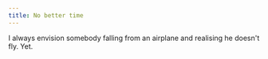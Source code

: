 ```yaml
---
title: No better time
---
```


I always envision somebody falling from an airplane and realising he doesn't fly. Yet.
